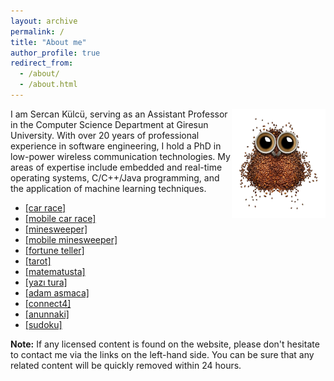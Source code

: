 ```yaml
---
layout: archive
permalink: /
title: "About me"
author_profile: true
redirect_from: 
  - /about/
  - /about.html
---
```


<img align="right" width="150" alt="owl coffee beans" src="/images/owl-coffee-beans.png">

I am Sercan Külcü, serving as an Assistant Professor in the Computer Science Department at Giresun University. With over 20 years of professional experience in software engineering, I hold a PhD in low-power wireless communication technologies. My areas of expertise include embedded and real-time operating systems, C/C++/Java programming, and the application of machine learning techniques. 

* <a href="../game/car-race.html">[car race]</a>
* <a href="../game/mobile-car-race.html">[mobile car race]</a>
* <a href="../game/minesweeper.html">[minesweeper]</a>
* <a href="../game/mobile-minesweeper.html">[mobile minesweeper]</a>
* <a href="../game/fortune-teller.html">[fortune teller]</a>
* <a href="../game/tarot/tarot-reader.html">[tarot]</a>
* <a href="../game/matematusta.html">[matematusta]</a>
* <a href="../game/yazitura.html">[yazı tura]</a>
* <a href="../game/hangman/hangman.html">[adam asmaca]</a>
* <a href="../game/connectfour.html">[connect4]</a>
* <a href="../game/anunnaki.html">[anunnaki]</a>
* <a href="../game/sudoku.html">[sudoku]</a>

**Note:** If any licensed content is found on the website, please don't hesitate to contact me via the links on the left-hand side. You can be sure that any related content will be quickly removed within 24 hours.


<!--
<script data-name="BMC-Widget" data-cfasync="false" src="https://cdnjs.buymeacoffee.com/1.0.0/widget.prod.min.js" data-id="sercankulc" data-description="Support me on Buy me a coffee!" data-message="Thank you for visiting!" data-color="#5F7FFF" data-position="Right" data-x_margin="18" data-y_margin="18"></script>
-->
